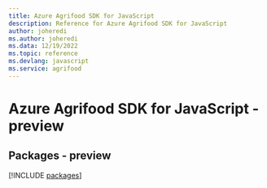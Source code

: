 ```yaml
---
title: Azure Agrifood SDK for JavaScript
description: Reference for Azure Agrifood SDK for JavaScript
author: joheredi
ms.author: joheredi
ms.data: 12/19/2022
ms.topic: reference
ms.devlang: javascript
ms.service: agrifood
---
```

# Azure Agrifood SDK for JavaScript - preview
## Packages - preview
[!INCLUDE [packages](agrifood-index.md)]